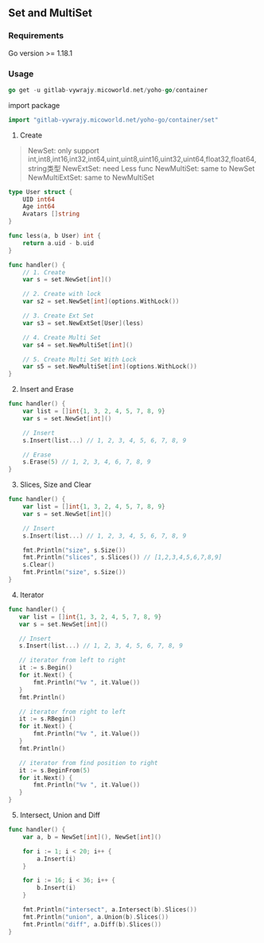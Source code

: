 ## Set and MultiSet

### Requirements
Go version >= 1.18.1

### Usage

```go
go get -u gitlab-vywrajy.micoworld.net/yoho-go/container
```

import package
```go
import "gitlab-vywrajy.micoworld.net/yoho-go/container/set"
```

1. Create
> NewSet: only support int,int8,int16,int32,int64,uint,uint8,uint16,uint32,uint64,float32,float64,string类型
> NewExtSet: need Less func
> NewMultiSet: same to NewSet
> NewMultiExtSet: same to NewMultiSet
```go
type User struct {
    UID int64
    Age int64
    Avatars []string
}

func less(a, b User) int {
    return a.uid - b.uid
}

func handler() {
    // 1. Create
    var s = set.NewSet[int]()

    // 2. Create with lock
    var s2 = set.NewSet[int](options.WithLock())

    // 3. Create Ext Set
    var s3 = set.NewExtSet[User](less)

    // 4. Create Multi Set
    var s4 = set.NewMultiSet[int]()

    // 5. Create Multi Set With Lock
    var s5 = set.NewMultiSet[int](options.WithLock())
}
```

2. Insert and Erase
```go
func handler() {
    var list = []int{1, 3, 2, 4, 5, 7, 8, 9}
    var s = set.NewSet[int]()

    // Insert
    s.Insert(list...) // 1, 2, 3, 4, 5, 6, 7, 8, 9

    // Erase
    s.Erase(5) // 1, 2, 3, 4, 6, 7, 8, 9
}
```

3. Slices, Size and Clear
```go
func handler() {
    var list = []int{1, 3, 2, 4, 5, 7, 8, 9}
    var s = set.NewSet[int]()

    // Insert
    s.Insert(list...) // 1, 2, 3, 4, 5, 6, 7, 8, 9

    fmt.Println("size", s.Size())
    fmt.Println("slices", s.Slices()) // [1,2,3,4,5,6,7,8,9]
    s.Clear()
    fmt.Println("size", s.Size())
}
```

4. Iterator
```go
func handler() {
   var list = []int{1, 3, 2, 4, 5, 7, 8, 9}
   var s = set.NewSet[int]()

   // Insert
   s.Insert(list...) // 1, 2, 3, 4, 5, 6, 7, 8, 9

   // iterator from left to right
   it := s.Begin()
   for it.Next() {
       fmt.Println("%v ", it.Value())
   }
   fmt.Println()

   // iterator from right to left
   it := s.RBegin()
   for it.Next() {
       fmt.Println("%v ", it.Value())
   }
   fmt.Println()

   // iterator from find position to right
   it := s.BeginFrom(5)
   for it.Next() {
       fmt.Println("%v ", it.Value())
   }
}
```

5. Intersect, Union and Diff
```go
func handler() {
	var a, b = NewSet[int](), NewSet[int]()

	for i := 1; i < 20; i++ {
		a.Insert(i)
	}

	for i := 16; i < 36; i++ {
		b.Insert(i)
	}

	fmt.Println("intersect", a.Intersect(b).Slices())
	fmt.Println("union", a.Union(b).Slices())
	fmt.Println("diff", a.Diff(b).Slices())
}
```

